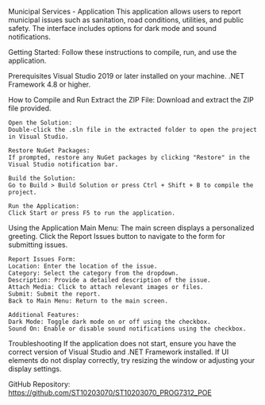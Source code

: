 ﻿Municipal Services - Application
This application allows users to report municipal issues such as sanitation, road conditions, utilities, and public safety. The interface includes options for dark mode and sound notifications.

Getting Started:
Follow these instructions to compile, run, and use the application.

Prerequisites
	Visual Studio 2019 or later installed on your machine.
	.NET Framework 4.8 or higher.

How to Compile and Run
	Extract the ZIP File:
	Download and extract the ZIP file provided.

	Open the Solution:
	Double-click the .sln file in the extracted folder to open the project in Visual Studio.

	Restore NuGet Packages:
	If prompted, restore any NuGet packages by clicking "Restore" in the Visual Studio notification bar.

	Build the Solution:
	Go to Build > Build Solution or press Ctrl + Shift + B to compile the project.

	Run the Application:
	Click Start or press F5 to run the application.

Using the Application
	Main Menu:
	The main screen displays a personalized greeting.
	Click the Report Issues button to navigate to the form for submitting issues.

	Report Issues Form:
	Location: Enter the location of the issue.
	Category: Select the category from the dropdown.
	Description: Provide a detailed description of the issue.
	Attach Media: Click to attach relevant images or files.
	Submit: Submit the report.
	Back to Main Menu: Return to the main screen.

	Additional Features:
	Dark Mode: Toggle dark mode on or off using the checkbox.
	Sound On: Enable or disable sound notifications using the checkbox.

Troubleshooting
	If the application does not start, ensure you have the correct version of Visual Studio and .NET Framework installed.
	If UI elements do not display correctly, try resizing the window or adjusting your display settings.

GitHub Repository:
https://github.com/ST10203070/ST10203070_PROG7312_POE